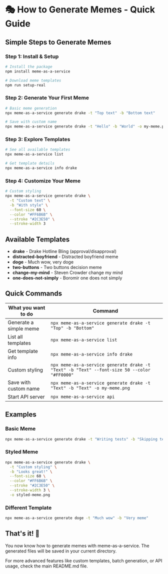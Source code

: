 # 🎭 How to Generate Memes - Quick Guide

## Simple Steps to Generate Memes

### Step 1: Install & Setup
```bash
# Install the package
npm install meme-as-a-service

# Download meme templates
npm run setup-real
```

### Step 2: Generate Your First Meme
```bash
# Basic meme generation
npx meme-as-a-service generate drake -t "Top text" -b "Bottom text"

# Save with custom name
npx meme-as-a-service generate drake -t "Hello" -b "World" -o my-meme.png
```

### Step 3: Explore Templates
```bash
# See all available templates
npx meme-as-a-service list

# Get template details
npx meme-as-a-service info drake
```

### Step 4: Customize Your Meme
```bash
# Custom styling
npx meme-as-a-service generate drake \
  -t "Custom text" \
  -b "With style" \
  --font-size 60 \
  --color "#FF6B6B" \
  --stroke "#2C3E50" \
  --stroke-width 3
```

## Available Templates

- **drake** - Drake Hotline Bling (approval/disapproval)
- **distracted-boyfriend** - Distracted boyfriend meme
- **doge** - Much wow, very doge
- **two-buttons** - Two buttons decision meme
- **change-my-mind** - Steven Crowder change my mind
- **one-does-not-simply** - Boromir one does not simply

## Quick Commands

| What you want to do | Command |
|-------------------|---------|
| Generate a simple meme | `npx meme-as-a-service generate drake -t "Top" -b "Bottom"` |
| List all templates | `npx meme-as-a-service list` |
| Get template info | `npx meme-as-a-service info drake` |
| Custom styling | `npx meme-as-a-service generate drake -t "Text" -b "Text" --font-size 50 --color "#FF0000"` |
| Save with custom name | `npx meme-as-a-service generate drake -t "Text" -b "Text" -o my-meme.png` |
| Start API server | `npx meme-as-a-service api` |

## Examples

### Basic Meme
```bash
npx meme-as-a-service generate drake -t "Writing tests" -b "Skipping tests"
```

### Styled Meme
```bash
npx meme-as-a-service generate drake \
  -t "Custom styling" \
  -b "Looks great!" \
  --font-size 60 \
  --color "#FF6B6B" \
  --stroke "#2C3E50" \
  --stroke-width 3 \
  -o styled-meme.png
```

### Different Template
```bash
npx meme-as-a-service generate doge -t "Much wow" -b "Very meme"
```

## That's it! 🎉

You now know how to generate memes with meme-as-a-service. The generated files will be saved in your current directory.

For more advanced features like custom templates, batch generation, or API usage, check the main README.md file.
